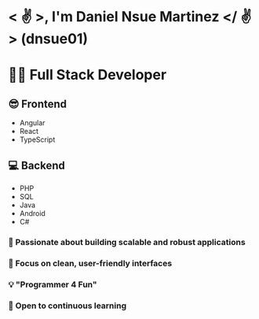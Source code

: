 # < ✌️ >, I'm Daniel Nsue Martinez </ ✌️> (dnsue01)

# 👨‍💻 **Full Stack Developer** 

## 😎 Frontend
 - Angular
 - React 
 - TypeScript
 
## 💻 Backend 
- PHP
- SQL
- Java
- Android
- C#
  
### 🚀 Passionate about building scalable and robust applications  
### 🎨 Focus on clean, user-friendly interfaces  
### 💡 "Programmer 4 Fun"  
### 🌟 Open to  continuous learning
